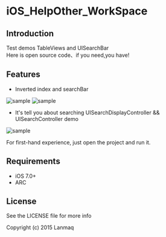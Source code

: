 # iOS_HelpOther_WorkSpace
## Introduction

Test demos 
TableViews and  UISearchBar  
Here is open source code、if you need,you have!

## Features

- Inverted index and searchBar

![sample](https://raw.githubusercontent.com/Lanmaq/iOS_HelpOther_WorkSpace/master/iOS_HelpOther_Workspace_Demo.gif)
![sample](https://raw.githubusercontent.com/Lanmaq/iOS_HelpOther_WorkSpace/master/MLSearchBar.gif)

- It's tell you about searching UISearchDisplayController && UISearchController demo

![sample](https://raw.githubusercontent.com/Lanmaq/iOS_HelpOther_WorkSpace/master/iOS_SearchController.gif)

For first-hand experience, just open the project and run it.

## Requirements

- iOS 7.0+
- ARC

## License

See the LICENSE file for more info

Copyright (c) 2015 Lanmaq
